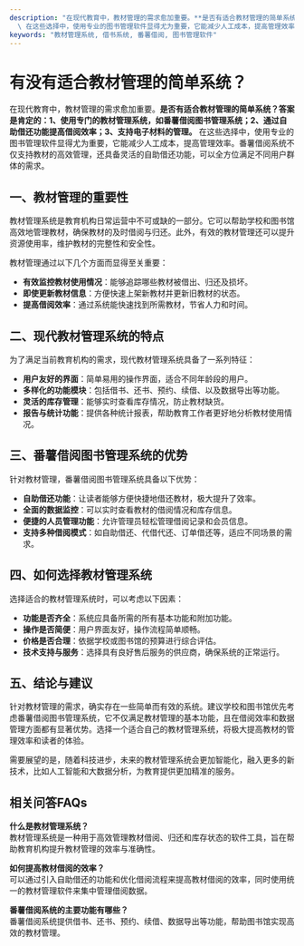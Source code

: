 ```yaml
---
description: "在现代教育中，教材管理的需求愈加重要。**是否有适合教材管理的简单系统？答案是肯定的：1、使用专门的教材管理系统，如番薯借阅图书管理系统；2、通过自助借还功能提高借阅效率；3、支持电子材料的管理。**\
  \ 在这些选择中，使用专业的图书管理软件显得尤为重要，它能减少人工成本，提高管理效率。番薯借阅系统不仅支持教材的高效管理，还具备灵活的自助借还功能，可以全方位满足不同用户群体的需求。"
keywords: "教材管理系统, 借书系统, 番薯借阅, 图书管理软件"
---
```

# 有没有适合教材管理的简单系统？

在现代教育中，教材管理的需求愈加重要。**是否有适合教材管理的简单系统？答案是肯定的：1、使用专门的教材管理系统，如番薯借阅图书管理系统；2、通过自助借还功能提高借阅效率；3、支持电子材料的管理。** 在这些选择中，使用专业的图书管理软件显得尤为重要，它能减少人工成本，提高管理效率。番薯借阅系统不仅支持教材的高效管理，还具备灵活的自助借还功能，可以全方位满足不同用户群体的需求。

## 一、教材管理的重要性

教材管理系统是教育机构日常运营中不可或缺的一部分。它可以帮助学校和图书馆高效地管理教材，确保教材的及时借阅与归还。此外，有效的教材管理还可以提升资源使用率，维护教材的完整性和安全性。

教材管理通过以下几个方面而显得至关重要：

- **有效监控教材使用情况**：能够追踪哪些教材被借出、归还及损坏。
- **即使更新教材信息**：方便快速上架新教材并更新旧教材的状态。
- **提高借阅效率**：通过系统能快速找到所需教材，节省人力和时间。
  
## 二、现代教材管理系统的特点

为了满足当前教育机构的需求，现代教材管理系统具备了一系列特征：

- **用户友好的界面**：简单易用的操作界面，适合不同年龄段的用户。
- **多样化的功能模块**：包括借书、还书、预约、续借、以及数据导出等功能。
- **灵活的库存管理**：能够实时查看库存情况，防止教材缺货。
- **报告与统计功能**：提供各种统计报表，帮助教育工作者更好地分析教材使用情况。
  
## 三、番薯借阅图书管理系统的优势

针对教材管理，番薯借阅图书管理系统具备以下优势：

- **自助借还功能**：让读者能够方便快捷地借还教材，极大提升了效率。
- **全面的数据监控**：可以实时查看教材的借阅情况和库存信息。
- **便捷的人员管理功能**：允许管理员轻松管理借阅记录和会员信息。
- **支持多种借阅模式**：如自助借还、代借代还、订单借还等，适应不同场景的需求。

## 四、如何选择教材管理系统

选择适合的教材管理系统时，可以考虑以下因素：

- **功能是否齐全**：系统应具备所需的所有基本功能和附加功能。
- **操作是否简便**：用户界面友好，操作流程简单顺畅。
- **价格是否合理**：依据学校或图书馆的预算进行综合评估。
- **技术支持与服务**：选择具有良好售后服务的供应商，确保系统的正常运行。

## 五、结论与建议

针对教材管理的需求，确实存在一些简单而有效的系统。建议学校和图书馆优先考虑番薯借阅图书管理系统，它不仅满足教材管理的基本功能，且在借阅效率和数据管理方面都有显著优势。选择一个适合自己的教材管理系统，将极大提高教材的管理效率和读者的体验。

需要展望的是，随着科技进步，未来的教材管理系统会更加智能化，融入更多的新技术，比如人工智能和大数据分析，为教育提供更加精准的服务。

## 相关问答FAQs

**什么是教材管理系统？**  
教材管理系统是一种用于高效管理教材借阅、归还和库存状态的软件工具，旨在帮助教育机构提升教材管理的效率与准确性。

**如何提高教材借阅的效率？**  
可以通过引入自助借还的功能和优化借阅流程来提高教材借阅的效率，同时使用统一的教材管理软件来集中管理借阅数据。

**番薯借阅系统的主要功能有哪些？**  
番薯借阅系统提供借书、还书、预约、续借、数据导出等功能，帮助图书馆实现高效的教材管理。
